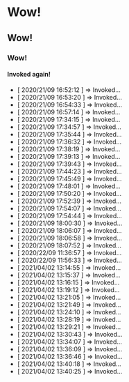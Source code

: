 # Wow!
## Wow!
### Wow!
#### Invoked again! 
* [ 2020/21/09 16:52:12 ] => Invoked...
* [ 2020/21/09 16:53:20 ] => Invoked...
* [ 2020/21/09 16:54:33 ] => Invoked...
* [ 2020/21/09 16:57:14 ] => Invoked...
* [ 2020/21/09 17:34:15 ] => Invoked...
* [ 2020/21/09 17:34:57 ] => Invoked...
* [ 2020/21/09 17:35:44 ] => Invoked...
* [ 2020/21/09 17:36:32 ] => Invoked...
* [ 2020/21/09 17:38:19 ] => Invoked...
* [ 2020/21/09 17:39:13 ] => Invoked...
* [ 2020/21/09 17:39:43 ] => Invoked...
* [ 2020/21/09 17:44:23 ] => Invoked...
* [ 2020/21/09 17:45:49 ] => Invoked...
* [ 2020/21/09 17:48:01 ] => Invoked...
* [ 2020/21/09 17:50:20 ] => Invoked...
* [ 2020/21/09 17:52:39 ] => Invoked...
* [ 2020/21/09 17:54:07 ] => Invoked...
* [ 2020/21/09 17:54:44 ] => Invoked...
* [ 2020/21/09 18:00:30 ] => Invoked...
* [ 2020/21/09 18:06:07 ] => Invoked...
* [ 2020/21/09 18:06:58 ] => Invoked...
* [ 2020/21/09 18:07:52 ] => Invoked...
* [ 2020/22/09 11:36:57 ] => Invoked...
* [ 2020/22/09 11:56:33 ] => Invoked...
* [ 2021/04/02 13:14:55 ] => Invoked...
* [ 2021/04/02 13:15:37 ] => Invoked...
* [ 2021/04/02 13:16:15 ] => Invoked...
* [ 2021/04/02 13:19:12 ] => Invoked...
* [ 2021/04/02 13:21:05 ] => Invoked...
* [ 2021/04/02 13:21:49 ] => Invoked...
* [ 2021/04/02 13:24:10 ] => Invoked...
* [ 2021/04/02 13:28:19 ] => Invoked...
* [ 2021/04/02 13:29:21 ] => Invoked...
* [ 2021/04/02 13:30:43 ] => Invoked...
* [ 2021/04/02 13:34:07 ] => Invoked...
* [ 2021/04/02 13:36:09 ] => Invoked...
* [ 2021/04/02 13:36:46 ] => Invoked...
* [ 2021/04/02 13:40:18 ] => Invoked...
* [ 2021/04/02 13:40:25 ] => Invoked...
